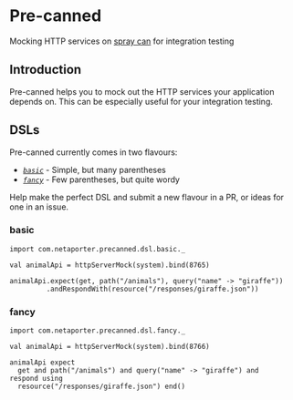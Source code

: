 Pre-canned
==========

Mocking HTTP services on [spray can](http://spray.io) for integration testing

Introduction
------------

Pre-canned helps you to mock out the HTTP services your application depends on. This can be especially useful
for your integration testing.

DSLs
----

Pre-canned currently comes in two flavours:

 * *[`basic`](#basic)* - Simple, but many parentheses
 * *[`fancy`](#fancy)* - Few parentheses, but quite wordy

Help make the perfect DSL and submit a new flavour in a PR, or ideas for one in an issue.

### basic

    import com.netaporter.precanned.dsl.basic._

    val animalApi = httpServerMock(system).bind(8765)

    animalApi.expect(get, path("/animals"), query("name" -> "giraffe"))
             .andRespondWith(resource("/responses/giraffe.json"))

### fancy

    import com.netaporter.precanned.dsl.fancy._

    val animalApi = httpServerMock(system).bind(8766)

    animalApi expect
      get and path("/animals") and query("name" -> "giraffe") and
    respond using
      resource("/responses/giraffe.json") end()